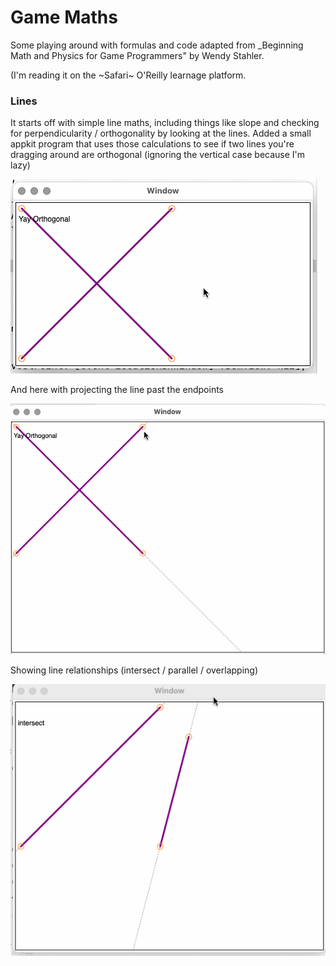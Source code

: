 # Game Maths

Some playing around with formulas and code adapted from _Beginning Math
and Physics for Game Programmers" by Wendy Stahler.

(I'm reading it on the ~Safari~ O'Reilly learnage platform.

### Lines

It starts off with simple line maths, including things like slope
and checking for perpendicularity / orthogonality by looking at
the lines.  Added a small appkit program that uses those calculations
to see if two lines you're dragging around are orthogonal (ignoring the
vertical case because I'm lazy)

![](assets/orthogonality.gif)

And here with projecting the line past the endpoints

![](assets/line-projection.gif)

Showing line relationships (intersect / parallel / overlapping)

![](assets/line-relationships.gif)

